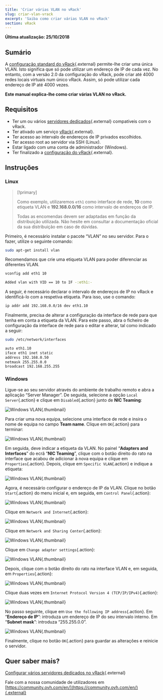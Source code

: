 ```yaml
---
title: 'Criar várias VLAN no vRack'
slug: criar-vlan-vrack
excerpt: 'Saiba como criar várias VLAN no vRack'
section: vRack
---
```


**Última atualização: 25/10/2018**

## Sumário

A [configuração standard do vRack](https://docs.ovh.com/pt/dedicated/configurar-varios-servidores-dedicados-no-vrack/){.external} permite-lhe criar uma única VLAN. Isto significa que só pode utilizar um endereço de IP de cada vez. No entanto, com a versão 2.0 da configuração do vRack, pode criar até 4000 redes locais virtuais num único vRack. Assim, só pode utilizar cada endereço de IP até 4000 vezes.

**Este manual explica-lhe como criar várias VLAN no vRack.**


## Requisitos

- Ter um ou vários [servidores dedicados](https://www.ovh.pt/servidores_dedicados/){.external} compatíveis com o vRack.
- Ter ativado um serviço [vRack](https://www.ovh.pt/solucoes/vrack/){.external}.
- Ter acesso ao intervalo de endereços de IP privados escolhidos.
- Ter acesso root ao servidor via SSH (Linux).
- Estar ligado com uma conta de administrador (Windows).
- Ter finalizado a [configuração do vRack](https://docs.ovh.com/pt/dedicated/configurar-varios-servidores-dedicados-no-vrack/){.external}.


## Instruções

### Linux

> [!primary]
>
> Como exemplo, utilizaremos `eth1` como interface de rede, **10** como etiqueta VLAN e **192.168.0.0/16** como intervalo de endereços de IP. 
>
> Todas as encomendas devem ser adaptadas em função da distribuição utilizada. Não hesite em consultar a documentação oficial da sua distribuição em caso de dúvidas.
>

Primeiro, é necessário instalar o pacote “VLAN” no seu servidor. Para o fazer, utilize o seguinte comando:

```sh
sudo apt-get install vlan
```

Recomendamos que crie uma etiqueta VLAN para poder diferenciar as diferentes VLAN.

```sh
vconfig add eth1 10

Added vlan with VID == 10 to IF -:eth1:-
```

A seguir, é necessário declarar o intervalo de endereços de IP no vRack e identificá-lo com a respetiva etiqueta. Para isso, use o comando:

```sh
ip addr add 192.168.0.0/16 dev eth1.10
```

Finalmente, precisa de alterar a configuração da interface de rede para que tenha em conta a etiqueta da VLAN. Para este passo, abra o ficheiro de configuração da interface de rede para o editar e alterar, tal como indicado a seguir:

```sh
sudo /etc/network/interfaces

auto eth1.10
iface eth1 inet static
address 192.168.0.50
netmask 255.255.0.0
broadcast 192.168.255.255
```

### Windows

Ligue-se ao seu servidor através do ambiente de trabalho remoto e abra a aplicação “Server Manager”. De seguida, selecione a opção `Local Server`{.action} e clique em `Disabled`{.action} junto de **NIC Teaming**:

![Windows VLAN](images/vrack2-windows-01.png){.thumbnail}

Para criar uma nova equipa, selecione uma interface de rede e insira o nome de equipa no campo **Team name**. Clique em `OK`{.action} para terminar:

![Windows VLAN](images/vrack2-windows-02.png){.thumbnail}

Em seguida, deve indicar a etiqueta da VLAN. No painel “**Adapters and Interfaces**” do ecrã “**NIC Teaming**”, clique com o botão direito do rato na interface que acabou de adicionar à nova equipa e clique em `Properties`{.action}. Depois, clique em `Specific VLAN`{.action} e indique a etiqueta:

![Windows VLAN](images/vrack2-windows-03.png){.thumbnail}

Agora, é necessário configurar o endereço de IP da VLAN. Clique no botão `Start`{.action} do menu inicial e, em seguida, em `Control Panel`{.action}:

![Windows VLAN](images/vrack2-windows-04.png){.thumbnail}

Clique em `Network and Internet`{.action}:

![Windows VLAN](images/vrack2-windows-05.png){.thumbnail}

Clique em `Network and Sharing Center`{.action}:

![Windows VLAN](images/vrack2-windows-06.png){.thumbnail}

Clique em `Change adapter settings`{.action}:

![Windows VLAN](images/vrack2-windows-07.png){.thumbnail}

Depois, clique com o botão direito do rato na interface VLAN e, em seguida, em `Properties`{.action}:

![Windows VLAN](images/vrack2-windows-08.png){.thumbnail}

Clique duas vezes em `Internet Protocol Version 4 (TCP/IP/IPv4)`{.action}:

![Windows VLAN](images/vrack2-windows-09.png){.thumbnail}

No passo seguinte, clique em `Use the following IP address`{.action}. Em “**Endereço de IP**”: introduza um endereço de IP do seu intervalo interno. Em “**Subnet mask**”: introduza “255.255.0.0”.

![Windows VLAN](images/vrack2-windows-10.png){.thumbnail}

Finalmente, clique no botão `OK`{.action} para guardar as alterações e reinicie o servidor.

## Quer saber mais?

[Configurar vários servidores dedicados no vRack](https://docs.ovh.com/pt/dedicated/configurar-varios-servidores-dedicados-no-vrack/){.external}

Fale com a nossa comunidade de utilizadores em [https://community.ovh.com/en/](https://community.ovh.com/en/){.external}